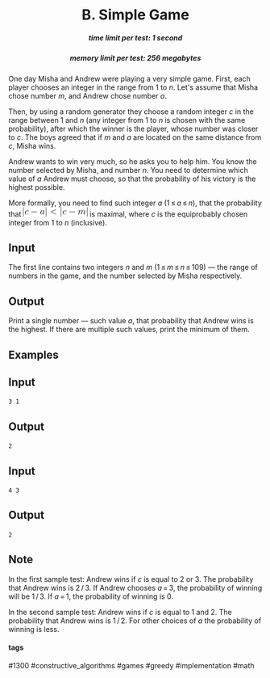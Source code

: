 <h1 style='text-align: center;'> B. Simple Game</h1>

<h5 style='text-align: center;'>time limit per test: 1 second</h5>
<h5 style='text-align: center;'>memory limit per test: 256 megabytes</h5>

One day Misha and Andrew were playing a very simple game. First, each player chooses an integer in the range from 1 to *n*. Let's assume that Misha chose number *m*, and Andrew chose number *a*.

Then, by using a random generator they choose a random integer *c* in the range between 1 and *n* (any integer from 1 to *n* is chosen with the same probability), after which the winner is the player, whose number was closer to *c*. The boys agreed that if *m* and *a* are located on the same distance from *c*, Misha wins.

Andrew wants to win very much, so he asks you to help him. You know the number selected by Misha, and number *n*. You need to determine which value of *a* Andrew must choose, so that the probability of his victory is the highest possible.

More formally, you need to find such integer *a* (1 ≤ *a* ≤ *n*), that the probability that ![](images/a4e7ce2506f5dc25b9c5eaaecc2a4f8fde6622c2.png) is maximal, where *c* is the equiprobably chosen integer from 1 to *n* (inclusive).

## Input

The first line contains two integers *n* and *m* (1 ≤ *m* ≤ *n* ≤ 109) — the range of numbers in the game, and the number selected by Misha respectively.

## Output

Print a single number — such value *a*, that probability that Andrew wins is the highest. If there are multiple such values, print the minimum of them.

## Examples

## Input


```
3 1  

```
## Output


```
2
```
## Input


```
4 3  

```
## Output


```
2
```
## Note

In the first sample test: Andrew wins if *c* is equal to 2 or 3. The probability that Andrew wins is 2 / 3. If Andrew chooses *a* = 3, the probability of winning will be 1 / 3. If *a* = 1, the probability of winning is 0.

In the second sample test: Andrew wins if *c* is equal to 1 and 2. The probability that Andrew wins is 1 / 2. For other choices of *a* the probability of winning is less.



#### tags 

#1300 #constructive_algorithms #games #greedy #implementation #math 
